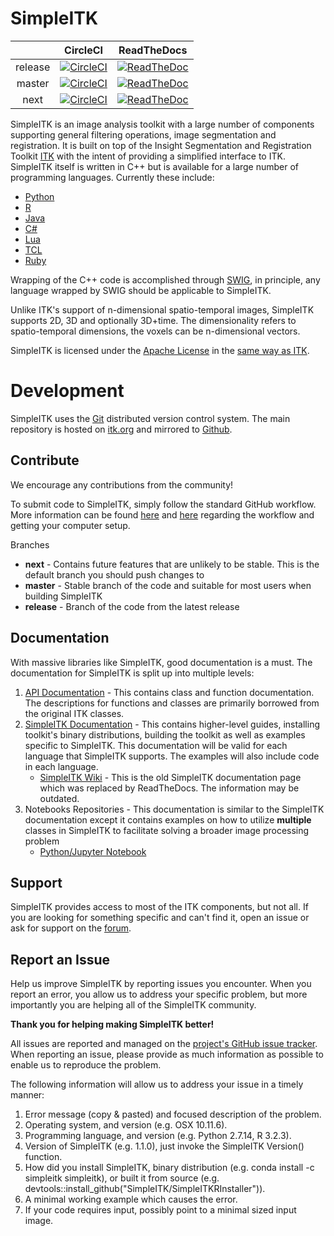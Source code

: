 SimpleITK
=========

|  | CircleCI | ReadTheDocs |
|:-------:|:---------:|:-------------:|
| release | [![CircleCI](https://circleci.com/gh/SimpleITK/SimpleITK/tree/release.svg?style=shield)](https://circleci.com/gh/SimpleITK/SimpleITK/tree/release) | [![ReadTheDoc](https://readthedocs.org/projects/simpleitk/badge/?version=release)](http://simpleitk.readthedocs.io/en/release/) |
| master | [![CircleCI](https://circleci.com/gh/SimpleITK/SimpleITK/tree/master.svg?style=shield)](https://circleci.com/gh/SimpleITK/SimpleITK/tree/master) | [![ReadTheDoc](https://readthedocs.org/projects/simpleitk/badge/?version=master)](http://simpleitk.readthedocs.io/en/master/) |
| next | [![CircleCI](https://circleci.com/gh/SimpleITK/SimpleITK/tree/next.svg?style=shield)](https://circleci.com/gh/SimpleITK/SimpleITK/tree/next) | [![ReadTheDoc](https://readthedocs.org/projects/simpleitk/badge/?version=next)](http://simpleitk.readthedocs.io/en/next/)  |


SimpleITK is an image analysis toolkit with a large number of components supporting general filtering operations, image segmentation and registration. It is built on top of the Insight Segmentation and Registration Toolkit [ITK](https://www.itk.org) with the intent of providing a simplified interface to ITK. SimpleITK itself is written in C++ but is available for a large number of programming languages. Currently these include:

* [Python](http://www.python.org)
* [R](https://www.r-project.org)
* [Java](http://www.java.com)
* [C#](http://msdn.microsoft.com/en-us/vcsharp/default.aspx)
* [Lua](http://www.lua.org)
* [TCL](https://www.tcl.tk/)
* [Ruby](https://www.ruby-lang.org/en/)


Wrapping of the C++ code is accomplished through [SWIG](http://www.swig.org), in principle, any language wrapped by SWIG should be applicable to SimpleITK.

Unlike ITK's support of n-dimensional spatio-temporal images, SimpleITK supports 2D, 3D and optionally 3D+time. The dimensionality refers to spatio-temporal dimensions, the voxels can be n-dimensional vectors.

SimpleITK is licensed under the [Apache License](http://www.opensource.org/licenses/apache2.0.php) in the [same way as ITK](https://www.itk.org/Wiki/ITK_Release_4/Licensing).

Development
===========

SimpleITK uses the [Git](http://git-scm.com/) distributed version control system.  The main repository is hosted on [itk.org](https://itk.org/SimpleITK.git) and mirrored to [Github](https://blowekamp@github.com/SimpleITK/SimpleITK.git).  

Contribute
--------
We encourage any contributions from the community!

To submit code to SimpleITK, simply follow the standard GitHub workflow. More information can be found [here](https://guides.github.com/activities/forking/) and [here](https://gist.github.com/Chaser324/ce0505fbed06b947d962) regarding the workflow and getting your computer setup.

Branches
* **next** - Contains future features that are unlikely to be stable. This is the default branch you should push changes to
* **master** - Stable branch of the code and suitable for most users when building SimpleITK
* **release** - Branch of the code from the latest release

Documentation
-------------
With massive libraries like SimpleITK, good documentation is a must. The documentation for SimpleITK is split up into multiple levels:
1. [API Documentation](https://itk.org/SimpleITKDoxygen/html/) - This contains class and function documentation. The descriptions for functions and classes are primarily borrowed from the original ITK classes.
2. [SimpleITK Documentation](http://simpleitk.readthedocs.io/en/next/) - This contains higher-level guides, installing toolkit's binary distributions, building the toolkit as well as examples specific to SimpleITK. This documentation will be valid for each language that SimpleITK supports. The examples will also include code in each language.
    * [SimpleITK Wiki](https://itk.org/Wiki/SimpleITK) - This is the old SimpleITK documentation page which was replaced by ReadTheDocs. The information may be outdated.
3. Notebooks Repositories - This documentation is similar to the SimpleITK documentation except it contains examples on how to utilize **multiple** classes in SimpleITK to facilitate solving a broader image processing problem
    * [Python/Jupyter Notebook](http://insightsoftwareconsortium.github.io/SimpleITK-Notebooks/)

Support
-------
SimpleITK provides access to most of the ITK components, but not all. If you are looking for something specific and can't find it, open an issue or ask for support on the [forum](https://discourse.itk.org).

Report an Issue
---------------

Help us improve SimpleITK by reporting issues you encounter. When you report an error, you allow us to address your specific problem, but more importantly you are helping all of the SimpleITK community.

**Thank you for helping making SimpleITK better!**

All issues are reported and managed on the [project's GitHub issue tracker](https://github.com/SimpleITK/SimpleITK/issues). When reporting an issue, please provide as much information as possible to enable us to reproduce the problem.

The following information will allow us to address your issue in a timely manner:
1. Error message (copy & pasted) and focused description of the problem.
2. Operating system, and version (e.g. OSX 10.11.6).
3. Programming language, and version (e.g. Python 2.7.14, R 3.2.3).
4. Version of SimpleITK (e.g. 1.1.0), just invoke the SimpleITK Version() function.
5. How did you install SimpleITK, binary distribution (e.g. conda install -c simpleitk simpleitk), or built it from source (e.g. devtools::install_github("SimpleITK/SimpleITKRInstaller")).
6. A minimal working example which causes the error.
7. If your code requires input, possibly point to a minimal sized input image.
